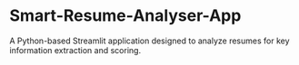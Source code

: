 # Smart-Resume-Analyser-App
A Python-based Streamlit application designed to analyze resumes for key information extraction and scoring. 
